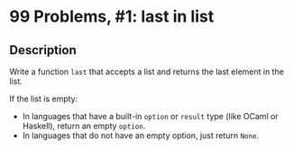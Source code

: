 # 99 Problems, #1: last in list

## Description

Write a function `last` that accepts a list and returns the last element in the list.

If the list is empty:

* In languages that have a built-in `option` or `result` type (like OCaml or Haskell), return an empty `option`.
* In languages that do not have an empty option, just return `None`.
